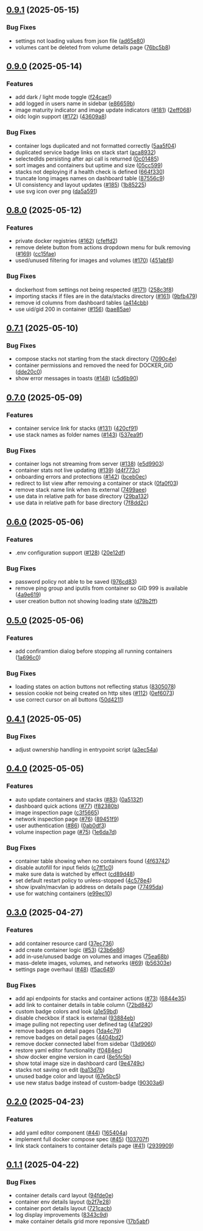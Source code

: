 ## [0.9.1](https://github.com/ofkm/arcane/compare/v0.9.0...v0.9.1) (2025-05-15)

### Bug Fixes

* settings not loading values from json file ([ad65e80](https://github.com/ofkm/arcane/commit/ad65e803c53e5c9f8b639e0620b6e85a61b50941))
* volumes cant be deleted from volume details page ([76bc5b8](https://github.com/ofkm/arcane/commit/76bc5b8e362b8e8de216d18d7f6acf9fd86d171b))
## [0.9.0](https://github.com/ofkm/arcane/compare/v0.8.0...v0.9.0) (2025-05-14)

### Features

* add dark / light mode toggle ([f24cae1](https://github.com/ofkm/arcane/commit/f24cae1afcb26090005fe9fab4a9376a6725f749))
* add logged in users name in sidebar ([e86659b](https://github.com/ofkm/arcane/commit/e86659bd94b3d4918ab17c3243d0e3c7a7512cf0))
* image maturity indicator and image update indicators ([#181](https://github.com/ofkm/arcane/issues/181)) ([2eff068](https://github.com/ofkm/arcane/commit/2eff0689efece7c55779665f192223320e836fd4))
* oidc login support ([#172](https://github.com/ofkm/arcane/issues/172)) ([43609a8](https://github.com/ofkm/arcane/commit/43609a85ca9c648d021b3f8291a7390163888db9))

### Bug Fixes

* container logs duplicated and not formatted correctly ([5aa5f04](https://github.com/ofkm/arcane/commit/5aa5f048f6c4b4ca36183c682daf1d3418cc1737))
* duplicated service badge links on stack start ([aca8932](https://github.com/ofkm/arcane/commit/aca8932a787703824c3f35c44851cc37407fabc7))
* selectedIds persisting after api call is returned ([0c01485](https://github.com/ofkm/arcane/commit/0c0148504e29a165afef75b9d07c2794e4371335))
* sort images and containers but uptime and size ([05cc599](https://github.com/ofkm/arcane/commit/05cc5992134040d76624b2e4525b071e0da1cc00))
* stacks not deploying if a health check is defined ([664f330](https://github.com/ofkm/arcane/commit/664f330ac8fef08c71bc8f35b401978f4c9e44bd))
* truncate long images names on dashboard table ([87556c9](https://github.com/ofkm/arcane/commit/87556c94e9f3449977a8f035c0597834c1d82675))
* UI consistency and layout updates ([#185](https://github.com/ofkm/arcane/issues/185)) ([1b85225](https://github.com/ofkm/arcane/commit/1b852257b9e16276e6fc91a87442c375b069ab0f))
* use svg icon over png ([da5a591](https://github.com/ofkm/arcane/commit/da5a591327b2ac78c7ca89a017e6bc7d24d40d6d))
## [0.8.0](https://github.com/ofkm/arcane/compare/v0.7.1...v0.8.0) (2025-05-12)

### Features

* private docker registries ([#162](https://github.com/ofkm/arcane/issues/162)) ([cfeffd2](https://github.com/ofkm/arcane/commit/cfeffd2698e07731ff943f9a816ad1c128e0e3a5))
* remove delete button from actions dropdown menu for bulk removing ([#169](https://github.com/ofkm/arcane/issues/169)) ([cc15fae](https://github.com/ofkm/arcane/commit/cc15fae16b589f6a4fa7e2f09357c8ca9012f177))
* used/unused filtering for images and volumes ([#170](https://github.com/ofkm/arcane/issues/170)) ([451abf8](https://github.com/ofkm/arcane/commit/451abf8a3811bedd6df0619263070273caae7389))

### Bug Fixes

* dockerhost from settings not being respected ([#171](https://github.com/ofkm/arcane/issues/171)) ([258c3f8](https://github.com/ofkm/arcane/commit/258c3f8db2e14572bc70c138dd7c75f19f6d1e12))
* importing stacks if files are in the data/stacks directory ([#161](https://github.com/ofkm/arcane/issues/161)) ([9bfb479](https://github.com/ofkm/arcane/commit/9bfb4795ca57b90d6786200b2ab35b4d67d4b82d))
* remove id columns from dashboard tables ([a414cbb](https://github.com/ofkm/arcane/commit/a414cbb5777468b0e2cd4346eac83ba709f03eaa))
* use uid/gid 200 in container ([#156](https://github.com/ofkm/arcane/issues/156)) ([bae85ae](https://github.com/ofkm/arcane/commit/bae85aeb65059d50f4f1ab3f3bc33594e14f966a))
## [0.7.1](https://github.com/ofkm/arcane/compare/v0.7.0...v0.7.1) (2025-05-10)

### Bug Fixes

* compose stacks not starting from the stack directory ([7090c4e](https://github.com/ofkm/arcane/commit/7090c4e0950274e0334bc229e5c3b1435ee3e22d))
* container permissions and removed the need for DOCKER_GID ([dde20c0](https://github.com/ofkm/arcane/commit/dde20c0cff5dea6812e29677dae8254ad41abaa1))
* show error messages in toasts ([#148](https://github.com/ofkm/arcane/issues/148)) ([c5d6b90](https://github.com/ofkm/arcane/commit/c5d6b9069fc9d20f4781452bfe7cc4ead89c9cc9))
## [0.7.0](https://github.com/ofkm/arcane/compare/v0.6.0...v0.7.0) (2025-05-09)

### Features

* container service link for stacks ([#131](https://github.com/ofkm/arcane/issues/131)) ([420cf91](https://github.com/ofkm/arcane/commit/420cf918851b7530ad9c505f8d93b06277309f20))
* use stack names as folder names ([#143](https://github.com/ofkm/arcane/issues/143)) ([537ea9f](https://github.com/ofkm/arcane/commit/537ea9f42f36becb2d5f70e1192cb47ca4c90deb))

### Bug Fixes

* container logs not streaming from server ([#138](https://github.com/ofkm/arcane/issues/138)) ([e5d9903](https://github.com/ofkm/arcane/commit/e5d990332e442c70b72ec6b88efabaaaa297d396))
* container stats not live updating ([#139](https://github.com/ofkm/arcane/issues/139)) ([d4f773c](https://github.com/ofkm/arcane/commit/d4f773c6bf11e6f9e634d14cc623617a8da428f4))
* onboarding errors and protections ([#142](https://github.com/ofkm/arcane/issues/142)) ([bceb0ec](https://github.com/ofkm/arcane/commit/bceb0ec49d4bae1a5d050262b00a8fe068a4c82f))
* redirect to list view after removing a container or stack ([0fa0f03](https://github.com/ofkm/arcane/commit/0fa0f03aa36c6a4da482d06226c075921c232c1e))
* remove stack name link when its external ([7499aee](https://github.com/ofkm/arcane/commit/7499aeeac6ebda4fa1fd5b24cb71b44a1aca30a2))
* use data in relative path for base directory ([29ba132](https://github.com/ofkm/arcane/commit/29ba132eae64fc6eb3e1da57455623b9d3eeeab4))
* use data in relative path for base directory ([7f8dd2c](https://github.com/ofkm/arcane/commit/7f8dd2cb213476ee30baac7faee990d41089d703))
## [0.6.0](https://github.com/ofkm/arcane/compare/v0.5.0...v0.6.0) (2025-05-06)

### Features

* .env configuration support ([#128](https://github.com/ofkm/arcane/issues/128)) ([20e12df](https://github.com/ofkm/arcane/commit/20e12df66afc2ac9e3ef5dea3e1e019d4db7a30b))

### Bug Fixes

* password policy not able to be saved ([976cd83](https://github.com/ofkm/arcane/commit/976cd831bc064062a0329d0975dd1b64dd17bd32))
* remove ping group and iputils from container so GID 999 is available ([4a9e619](https://github.com/ofkm/arcane/commit/4a9e6194cf38a00b4e3a8e71cabd72dd9c896e52))
* user creation button not showing loading state ([d79b2ff](https://github.com/ofkm/arcane/commit/d79b2ff76825f88fbe0c833515a17458bdef5002))
## [0.5.0](https://github.com/ofkm/arcane/compare/v0.4.1...v0.5.0) (2025-05-06)

### Features

* add confiramtion dialog before stopping all running containers ([1a696c0](https://github.com/ofkm/arcane/commit/1a696c08e7b15f13bfdf4b0542d444facbeeb851))

### Bug Fixes

* loading states on action buttons not reflecting status ([8305078](https://github.com/ofkm/arcane/commit/8305078dcd1fd07a89976466d90350d5e05e0b3f))
* session cookie not being created on http sites ([#112](https://github.com/ofkm/arcane/issues/112)) ([0ef6073](https://github.com/ofkm/arcane/commit/0ef6073ac8d5ed5886022199bdcee93837147665))
* use correct cursor on all buttons ([50d4211](https://github.com/ofkm/arcane/commit/50d4211c23743c1e5fda6324be9220e7e367ae05))
## [0.4.1](https://github.com/ofkm/arcane/compare/v0.4.0...v0.4.1) (2025-05-05)

### Bug Fixes

* adjust ownership handling in entrypoint script ([a3ec54a](https://github.com/ofkm/arcane/commit/a3ec54a058548a66ae9e637cdd6e34228c5e995b))
## [0.4.0](https://github.com/ofkm/arcane/compare/v0.3.0...v0.4.0) (2025-05-05)

### Features

* auto update containers and stacks ([#83](https://github.com/ofkm/arcane/issues/83)) ([0a5132f](https://github.com/ofkm/arcane/commit/0a5132fed65df2174b838ddf7e2b8b9ec5277e1f))
* dashboard quick actions ([#77](https://github.com/ofkm/arcane/issues/77)) ([f82380b](https://github.com/ofkm/arcane/commit/f82380b1a483a74c45f5e9f2b3c6919fffe7c051))
* image inspection page ([c3f5665](https://github.com/ofkm/arcane/commit/c3f5665bf5c67077a9d21d33dc23ec0a530ea041))
* network inspection page ([#76](https://github.com/ofkm/arcane/issues/76)) ([89451f9](https://github.com/ofkm/arcane/commit/89451f915bfa38e4b1930fb45fe2d39ccc8815c2))
* user authentication ([#86](https://github.com/ofkm/arcane/issues/86)) ([0ab0df3](https://github.com/ofkm/arcane/commit/0ab0df3638905b6d5714b1470903461fc0b5c3cb))
* volume inspection page ([#75](https://github.com/ofkm/arcane/issues/75)) ([1e6da7d](https://github.com/ofkm/arcane/commit/1e6da7dd0889d0c88abbc8863c71800e0253f52b))

### Bug Fixes

* container table showing when no containers found ([4f63742](https://github.com/ofkm/arcane/commit/4f63742dd584a5d598876497b46c6d6090503938))
* disable autofill for input fields ([c7ff1c0](https://github.com/ofkm/arcane/commit/c7ff1c063161a1bca8aff4b426db0011e8b19f48))
* make sure data is watched by effect ([cd89d48](https://github.com/ofkm/arcane/commit/cd89d48677c1ebb899979663e7ddaeba9410705d))
* set default restart policy to unless-stopped ([4c578e4](https://github.com/ofkm/arcane/commit/4c578e4d9faca22333f15f011ed2c98c46c3ebb3))
* show ipvaln/macvlan ip address on details page ([77495da](https://github.com/ofkm/arcane/commit/77495da4b40a7da02a50deea336ced9a7885abe5))
* use  for watching containers ([e99ec10](https://github.com/ofkm/arcane/commit/e99ec10787af07e4f4e27e7fb8195c45ccde00c7))
## [0.3.0](https://github.com/ofkm/arcane/compare/v0.2.0...v0.3.0) (2025-04-27)

### Features

- add container resource card ([37ec736](https://github.com/ofkm/arcane/commit/37ec736c4bb0c58bb2bf65681e04ad5e4bd280a1))
- add create container logic ([#53](https://github.com/ofkm/arcane/issues/53)) ([23b6e86](https://github.com/ofkm/arcane/commit/23b6e861a337a0fe8ec85443a82a1506f898517c))
- add in-use/unused badge on volumes and images ([75ea68b](https://github.com/ofkm/arcane/commit/75ea68b04164f734af5d9fdc560fd983620d6a96))
- mass-delete images, volumes, and networks ([#69](https://github.com/ofkm/arcane/issues/69)) ([b56303e](https://github.com/ofkm/arcane/commit/b56303e60e6d3a57aec4826f29df8811458c534c))
- settings page overhaul ([#48](https://github.com/ofkm/arcane/issues/48)) ([f5ac649](https://github.com/ofkm/arcane/commit/f5ac649f004f6abfdae3d3db9441d63c8bf200c9))

### Bug Fixes

- add api endpoints for stacks and container actions ([#73](https://github.com/ofkm/arcane/issues/73)) ([6844e35](https://github.com/ofkm/arcane/commit/6844e35153e674ae82e7e39c39041e0710cef955))
- add link to container details in table column ([72bd842](https://github.com/ofkm/arcane/commit/72bd8425439fdbca4cf44af2035869d0e5dc9406))
- custom badge colors and look ([a1e59bd](https://github.com/ofkm/arcane/commit/a1e59bd895fa681332b13dd8a6e668ef885a5c14))
- disable checkbox if stack is external ([93884eb](https://github.com/ofkm/arcane/commit/93884ebeaffec8412f1e4ab6371b6d2c19cf596d))
- image pulling not repecting user defined tag ([41af290](https://github.com/ofkm/arcane/commit/41af2909f79b8e6e5d4fc7bc0a0e26193ad59dd0))
- remove badges on detail pages ([1da4c79](https://github.com/ofkm/arcane/commit/1da4c791f22a03214953a3786bfa1bb9dc54f062))
- remove badges on detail pages ([4404bd2](https://github.com/ofkm/arcane/commit/4404bd268b61b79118198b52899585f05f21b2ab))
- remove docker connected label from sidebar ([13d9060](https://github.com/ofkm/arcane/commit/13d90601af75c0df2ae7eefc389778b567ff5ddb))
- restore yaml editor functionality ([f0484ec](https://github.com/ofkm/arcane/commit/f0484ecca5ca399769d73ca7ac6c164c4b5b3bc9))
- show docker engine version in card ([8e5fc5b](https://github.com/ofkm/arcane/commit/8e5fc5b3eea8db26f11ebfe951402093addd97f6))
- show total image size in dashboard card ([9e4749c](https://github.com/ofkm/arcane/commit/9e4749ccd42538e3b44b2e919322daff8da40220))
- stacks not saving on edit ([ba13d7b](https://github.com/ofkm/arcane/commit/ba13d7bbda14349d5f25cafa74ce74284448bc38))
- unused badge color and layout ([67e5bc5](https://github.com/ofkm/arcane/commit/67e5bc552f814af8d4e77a26f415c58a65c4de4f))
- use new status badge instead of custom-badge ([90303a6](https://github.com/ofkm/arcane/commit/90303a64a749bcc9754ce8cdaa3a1597c5dbbe9b))

## [0.2.0](https://github.com/ofkm/arcane/compare/v0.1.1...v0.2.0) (2025-04-23)

### Features

- add yaml editor component ([#44](https://github.com/ofkm/arcane/issues/44)) ([165404a](https://github.com/ofkm/arcane/commit/165404a184868f50440d0eebad7cdbaf3b2cb359))
- implement full docker compose spec ([#45](https://github.com/ofkm/arcane/issues/45)) ([103707f](https://github.com/ofkm/arcane/commit/103707fe353b6deddeaba597dd3248f635d37dc3))
- link stack containers to container details page ([#41](https://github.com/ofkm/arcane/issues/41)) ([2939909](https://github.com/ofkm/arcane/commit/29399095cd9757e3955b350fece0f37852b7d99b))

## [0.1.1](https://github.com/ofkm/arcane/compare/v0.1.0...v0.1.1) (2025-04-22)

### Bug Fixes

- container details card layout ([94fde0e](https://github.com/ofkm/arcane/commit/94fde0e470043b519d27dfd6e5aa0c27779496ae))
- container env details layout ([b2f7e28](https://github.com/ofkm/arcane/commit/b2f7e28fd31875c768c845ab4cbbc8e99406ea01))
- container port details layout ([721cacb](https://github.com/ofkm/arcane/commit/721cacb35292ec06060afbc6fa0b4f7fbddaca08))
- log display improvements ([8343c9d](https://github.com/ofkm/arcane/commit/8343c9d3dd71cb85297de817a97c764b455848b6))
- make container details grid more reponsive ([17b5abf](https://github.com/ofkm/arcane/commit/17b5abf55d5f37a6f02ae4d7f236c9a65beb63ba))
